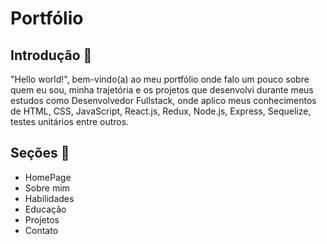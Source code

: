 # Portfólio 

## Introdução 📌
"Hello world!", bem-vindo(a) ao meu portfólio onde falo um pouco sobre quem eu sou, minha trajetória e os projetos que desenvolvi durante meus estudos como Desenvolvedor Fullstack, onde aplico meus conhecimentos de HTML, CSS, JavaScript, React.js, Redux, Node.js, Express, Sequelize, testes unitários entre outros.

## Seções 📌
* HomePage
* Sobre mim
* Habilidades
* Educação
* Projetos
* Contato

